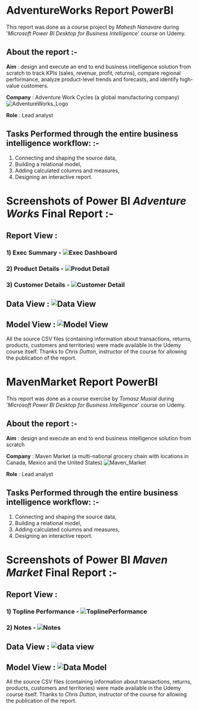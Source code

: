 # AdventureWorks Report PowerBI

This report was done as a course project by *Mahesh Nanavare* during '*Microsoft Power BI Desktop for Business Intelligence*' course on Udemy.

## About the report :-

**Aim** : design and execute an end to end business intelligence solution from scratch to track KPIs (sales, revenue, profit, returns), compare regional 
performance, analyze product-level trends and forecasts, and identify high-value customers.

**Company** : Adventure Work Cycles (a global manufacturing company) ![AdventureWorks_Logo](https://github.com/Tom-Mus/Power-BI-Projects/assets/124078931/5610559c-def4-4140-b950-a4d870fcc226)

**Role** : Lead analyst

## Tasks Performed through the entire business intelligence workflow: :-

1) Connecting and shaping the source data, 
2) Building a relational model, 
3) Adding calculated columns and measures, 
4) Designing an interactive report.

# Screenshots of Power BI *Adventure Works* Final Report :-

## Report View : 
### 1) Exec Summary - ![Exec Dashboard](https://github.com/Tom-Mus/Power-BI-Projects/assets/124078931/50ffea5a-35ab-4935-aebe-730f83219476)
### 2) Product Details - ![Produt Detail](https://github.com/Tom-Mus/Power-BI-Projects/assets/124078931/76145db8-8874-4952-8300-7a07651f3643)
### 3) Customer Details - ![Customer Detail](https://github.com/Tom-Mus/Power-BI-Projects/assets/124078931/3c64ebdd-e417-4502-bfce-532d8b632061)
## Data View : ![Data View](https://github.com/Tom-Mus/Power-BI-Projects/assets/124078931/df6cbff4-842c-4dd6-a8ec-594ec9f3a527)
## Model View : ![Model View](https://github.com/Tom-Mus/Power-BI-Projects/assets/124078931/59a354a0-e6cb-4b25-a2c9-43df4830dbd8)

All the source CSV files (containing information about transactions, returns, products, customers and territories) were made available in the Udemy course itself. Thanks to *Chris Dutton*, instructor of the course for allowing the publication of the report.


# MavenMarket Report PowerBI

This report was done as a course exercise by *Tomasz Musial* during '*Microsoft Power BI Desktop for Business Intelligence*' course on Udemy.

## About the report :-

**Aim** : design and execute an end to end business intelligence solution from scratch

**Company** : Maven Market (a multi-national grocery chain with locations in Canada, Mexico and the United States) 
![Maven_Market](https://github.com/Tom-Mus/Power-BI-Projects/assets/124078931/609a4e3f-9c97-44d3-aac4-92e2c18b2da2)

**Role** : Lead analyst

## Tasks Performed through the entire business intelligence workflow: :-

1) Connecting and shaping the source data, 
2) Building a relational model, 
3) Adding calculated columns and measures, 
4) Designing an interactive report.

# Screenshots of Power BI *Maven Market* Final Report :-

## Report View : 

### 1) Topline Performance - ![ToplinePerformance](https://github.com/Tom-Mus/Power-BI-Projects/assets/124078931/202c0d1f-7575-40bf-8b83-752b95601972)

### 2) Notes - ![Notes](https://github.com/Tom-Mus/Power-BI-Projects/assets/124078931/0e23f722-a7fc-4e3d-8d47-f49eb3699430)

## Data View : ![data view](https://github.com/Tom-Mus/Power-BI-Projects/assets/124078931/7c26e7db-3d24-4448-a10e-05ba289c7b97)

## Model View : ![Data Model](https://github.com/Tom-Mus/Power-BI-Projects/assets/124078931/5919f8bf-d5ac-4ee4-9c44-095e59ad17bf)

All the source CSV files (containing information about transactions, returns, products, customers and territories) were made available in the Udemy course itself. Thanks to *Chris Dutton*, instructor of the course for allowing the publication of the report.
